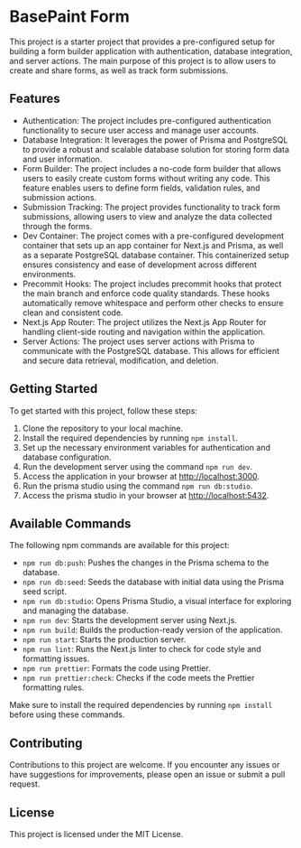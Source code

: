 # BasePaint Form

This project is a starter project that provides a pre-configured setup for building a form builder application with authentication, database integration, and server actions. The main purpose of this project is to allow users to create and share forms, as well as track form submissions.

## Features

- Authentication: The project includes pre-configured authentication functionality to secure user access and manage user accounts.
- Database Integration: It leverages the power of Prisma and PostgreSQL to provide a robust and scalable database solution for storing form data and user information.
- Form Builder: The project includes a no-code form builder that allows users to easily create custom forms without writing any code. This feature enables users to define form fields, validation rules, and submission actions.
- Submission Tracking: The project provides functionality to track form submissions, allowing users to view and analyze the data collected through the forms.
- Dev Container: The project comes with a pre-configured development container that sets up an app container for Next.js and Prisma, as well as a separate PostgreSQL database container. This containerized setup ensures consistency and ease of development across different environments.
- Precommit Hooks: The project includes precommit hooks that protect the main branch and enforce code quality standards. These hooks automatically remove whitespace and perform other checks to ensure clean and consistent code.
- Next.js App Router: The project utilizes the Next.js App Router for handling client-side routing and navigation within the application.
- Server Actions: The project uses server actions with Prisma to communicate with the PostgreSQL database. This allows for efficient and secure data retrieval, modification, and deletion.

## Getting Started

To get started with this project, follow these steps:

1. Clone the repository to your local machine.
2. Install the required dependencies by running `npm install`.
3. Set up the necessary environment variables for authentication and database configuration.
4. Run the development server using the command `npm run dev`.
5. Access the application in your browser at [http://localhost:3000](http://localhost:3000).
6. Run the prisma studio using the command `npm run db:studio`.
7. Access the prisma studio in your browser at [http://localhost:5432](http://localhost:5432).

## Available Commands

The following npm commands are available for this project:

- `npm run db:push`: Pushes the changes in the Prisma schema to the database.
- `npm run db:seed`: Seeds the database with initial data using the Prisma seed script.
- `npm run db:studio`: Opens Prisma Studio, a visual interface for exploring and managing the database.
- `npm run dev`: Starts the development server using Next.js.
- `npm run build`: Builds the production-ready version of the application.
- `npm run start`: Starts the production server.
- `npm run lint`: Runs the Next.js linter to check for code style and formatting issues.
- `npm run prettier`: Formats the code using Prettier.
- `npm run prettier:check`: Checks if the code meets the Prettier formatting rules.

Make sure to install the required dependencies by running `npm install` before using these commands.

## Contributing

Contributions to this project are welcome. If you encounter any issues or have suggestions for improvements, please open an issue or submit a pull request.

## License

This project is licensed under the MIT License.
